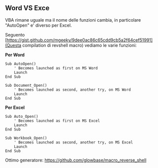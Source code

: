 ## Word VS Exce
VBA rimane uguale ma il nome delle funzioni cambia, in particolare "AutoOpen" e' diverso per Excel.

Seguento [https://gist.github.com/mgeeky/9dee0ac86c65cdd9cb5a2f64cef51991](Questa compilation di revshell macro) vediamo le varie funzioni:

**Per Word**
```vba
Sub AutoOpen()
    ' Becomes launched as first on MS Word
    Launch
End Sub

Sub Document_Open()
    ' Becomes launched as second, another try, on MS Word
    Launch
End Sub
```


**Per Excel**
```vba
Sub Auto_Open()
    ' Becomes launched as first on MS Excel
    Launch
End Sub

Sub Workbook_Open()
    ' Becomes launched as second, another try, on MS Excel
    Launch
End Sub
```


Ottimo generatore:
https://github.com/glowbase/macro_reverse_shell